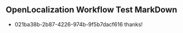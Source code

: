 ## OpenLocalization Workflow Test MarkDown

* 021ba38b-2b87-4226-974b-9f5b7dacf616 
thanks!



<!--HONumber=Feb16_HO3-->
